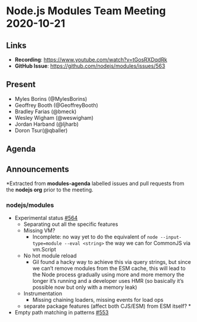 # Node.js  Modules Team Meeting 2020-10-21

## Links

* **Recording**: https://www.youtube.com/watch?v=tGosRXDqdRk
* **GitHub Issue**: https://github.com/nodejs/modules/issues/563

## Present

* Myles Borins (@MylesBorins)
* Geoffrey Booth (@GeoffreyBooth)
* Bradley Farias (@bmeck)
* Wesley Wigham (@weswigham)
* Jordan Harband (@ljharb)
* Doron Tsur(@qballer)

## Agenda

## Announcements
 
*Extracted from **modules-agenda** labelled issues and pull requests from the **nodejs org** prior to the meeting.

### nodejs/modules

* Experimental status [#564](https://github.com/nodejs/modules/issues/564)
  * Separating out all the specific features
  * Missing VM?
    * Incomplete: no way yet to do the equivalent of `node --input-type=module --eval <string>` the way we can for CommonJS via vm.Script
  * No hot module reload
    * Gil found a hacky way to achieve this via query strings, but since we can’t remove modules from the ESM cache, this will lead to the Node process gradually using more and more memory the longer it’s running and a developer uses HMR (so basically it’s possible now but only with a memory leak)
  * Instrumentation
    * Missing chaining loaders, missing events for load ops
  * separate package features (affect both CJS/ESM) from ESM itself?
    * 
* Empty path matching in patterns [#553](https://github.com/nodejs/modules/issues/553)



